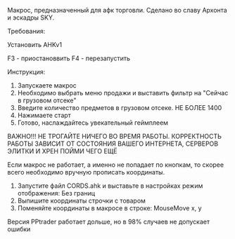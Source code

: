 Макрос, предназначенный для афк торговли. Сделано во славу Архонта и эскадры SKY. 

Требования:

Установить AHKv1

F3 - приостановвить
F4 - перезапустить

Инструкция:
1) Запускаете макрос
2) Необходимо выбрать меню продажи и выставить фильтр на "Сейчас в грузовом отсеке"
3) Введите количество предметов в грузовом отсеке. НЕ БОЛЕЕ 1400
4) Нажимаете старт
5) Готово, наслаждайтесь увекательный геймплеем

ВАЖНО!!! НЕ ТРОГАЙТЕ НИЧЕГО ВО ВРЕМЯ РАБОТЫ. КОРРЕКТНОСТЬ РАБОТЫ ЗАВИСИТ ОТ СОСТОЯНИЯ ВАШЕГО ИНТЕРНЕТА, СЕРВЕРОВ ЭЛИТКИ И ХРЕН ПОЙМИ ЧЕГО ЕЩЁ

Если макрос не работает, а именно не попадает по кнопкам, то скорее всего необходимо вручную прописать координаты.

1) Запустите файл CORDS.ahk и выставьте в настройках режим отображения: Без границ
2) Выпишите координаты строчки с товаром
3) Поменяйте координаты в макросе в строке: MouseMove x, y

Версия PPtrader работает дольше, но в 98% случаев не допускает ошибки
